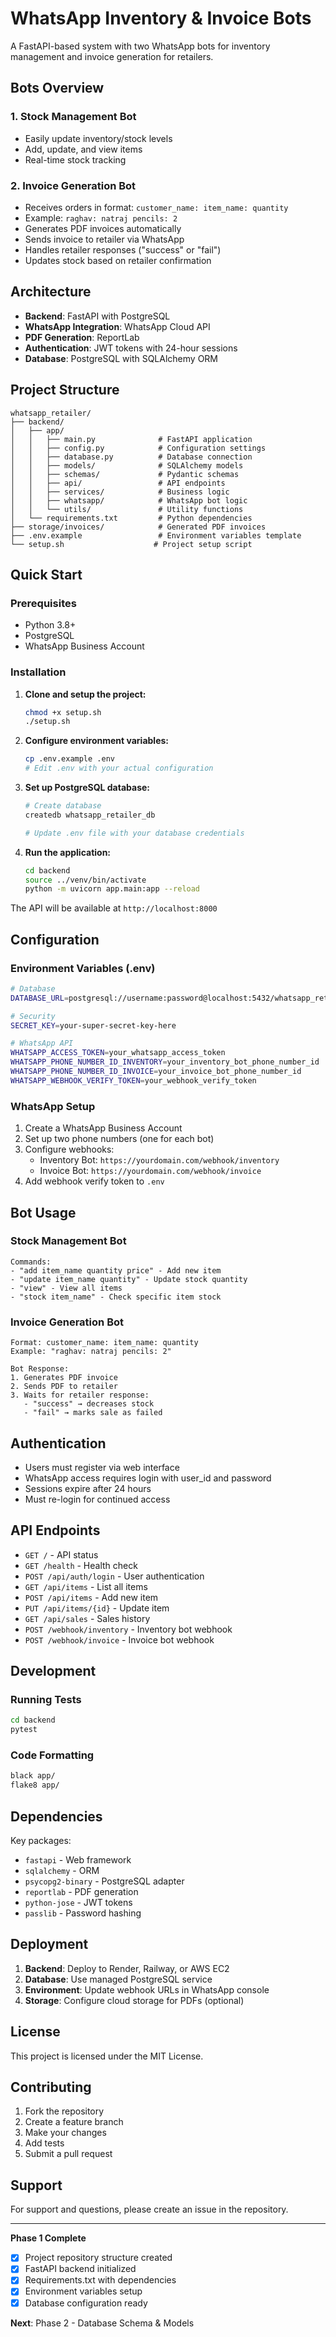 # WhatsApp Inventory & Invoice Bots

A FastAPI-based system with two WhatsApp bots for inventory management and invoice generation for retailers.

## Bots Overview

### 1. Stock Management Bot
- Easily update inventory/stock levels
- Add, update, and view items
- Real-time stock tracking

### 2. Invoice Generation Bot
- Receives orders in format: `customer_name: item_name: quantity`
- Example: `raghav: natraj pencils: 2`
- Generates PDF invoices automatically
- Sends invoice to retailer via WhatsApp
- Handles retailer responses ("success" or "fail")
- Updates stock based on retailer confirmation

## Architecture

- **Backend**: FastAPI with PostgreSQL
- **WhatsApp Integration**: WhatsApp Cloud API
- **PDF Generation**: ReportLab
- **Authentication**: JWT tokens with 24-hour sessions
- **Database**: PostgreSQL with SQLAlchemy ORM

## Project Structure

```
whatsapp_retailer/
├── backend/
│   ├── app/
│   │   ├── main.py              # FastAPI application
│   │   ├── config.py            # Configuration settings
│   │   ├── database.py          # Database connection
│   │   ├── models/              # SQLAlchemy models
│   │   ├── schemas/             # Pydantic schemas
│   │   ├── api/                 # API endpoints
│   │   ├── services/            # Business logic
│   │   ├── whatsapp/            # WhatsApp bot logic
│   │   └── utils/               # Utility functions
│   └── requirements.txt         # Python dependencies
├── storage/invoices/            # Generated PDF invoices
├── .env.example                 # Environment variables template
└── setup.sh                    # Project setup script
```

## Quick Start

### Prerequisites
- Python 3.8+
- PostgreSQL
- WhatsApp Business Account

### Installation

1. **Clone and setup the project:**
   ```bash
   chmod +x setup.sh
   ./setup.sh
   ```

2. **Configure environment variables:**
   ```bash
   cp .env.example .env
   # Edit .env with your actual configuration
   ```

3. **Set up PostgreSQL database:**
   ```bash
   # Create database
   createdb whatsapp_retailer_db
   
   # Update .env file with your database credentials
   ```

4. **Run the application:**
   ```bash
   cd backend
   source ../venv/bin/activate
   python -m uvicorn app.main:app --reload
   ```

The API will be available at `http://localhost:8000`

## Configuration

### Environment Variables (.env)

```bash
# Database
DATABASE_URL=postgresql://username:password@localhost:5432/whatsapp_retailer_db

# Security
SECRET_KEY=your-super-secret-key-here

# WhatsApp API
WHATSAPP_ACCESS_TOKEN=your_whatsapp_access_token
WHATSAPP_PHONE_NUMBER_ID_INVENTORY=your_inventory_bot_phone_number_id
WHATSAPP_PHONE_NUMBER_ID_INVOICE=your_invoice_bot_phone_number_id
WHATSAPP_WEBHOOK_VERIFY_TOKEN=your_webhook_verify_token
```

### WhatsApp Setup

1. Create a WhatsApp Business Account
2. Set up two phone numbers (one for each bot)
3. Configure webhooks:
   - Inventory Bot: `https://yourdomain.com/webhook/inventory`
   - Invoice Bot: `https://yourdomain.com/webhook/invoice`
4. Add webhook verify token to `.env`

## Bot Usage

### Stock Management Bot
```
Commands:
- "add item_name quantity price" - Add new item
- "update item_name quantity" - Update stock quantity
- "view" - View all items
- "stock item_name" - Check specific item stock
```

### Invoice Generation Bot
```
Format: customer_name: item_name: quantity
Example: "raghav: natraj pencils: 2"

Bot Response:
1. Generates PDF invoice
2. Sends PDF to retailer
3. Waits for retailer response:
   - "success" → decreases stock
   - "fail" → marks sale as failed
```

## Authentication

- Users must register via web interface
- WhatsApp access requires login with user_id and password
- Sessions expire after 24 hours
- Must re-login for continued access

## API Endpoints

- `GET /` - API status
- `GET /health` - Health check
- `POST /api/auth/login` - User authentication
- `GET /api/items` - List all items
- `POST /api/items` - Add new item
- `PUT /api/items/{id}` - Update item
- `GET /api/sales` - Sales history
- `POST /webhook/inventory` - Inventory bot webhook
- `POST /webhook/invoice` - Invoice bot webhook

## Development

### Running Tests
```bash
cd backend
pytest
```

### Code Formatting
```bash
black app/
flake8 app/
```

## Dependencies

Key packages:
- `fastapi` - Web framework
- `sqlalchemy` - ORM
- `psycopg2-binary` - PostgreSQL adapter
- `reportlab` - PDF generation
- `python-jose` - JWT tokens
- `passlib` - Password hashing

## Deployment

1. **Backend**: Deploy to Render, Railway, or AWS EC2
2. **Database**: Use managed PostgreSQL service
3. **Environment**: Update webhook URLs in WhatsApp console
4. **Storage**: Configure cloud storage for PDFs (optional)

## License

This project is licensed under the MIT License.

## Contributing

1. Fork the repository
2. Create a feature branch
3. Make your changes
4. Add tests
5. Submit a pull request

## Support

For support and questions, please create an issue in the repository.

---

**Phase 1 Complete** 
- [x] Project repository structure created
- [x] FastAPI backend initialized
- [x] Requirements.txt with dependencies
- [x] Environment variables setup
- [x] Database configuration ready

**Next**: Phase 2 - Database Schema & Models
